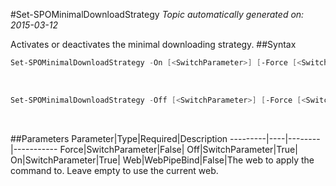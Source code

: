 #Set-SPOMinimalDownloadStrategy
*Topic automatically generated on: 2015-03-12*

Activates or deactivates the minimal downloading strategy.
##Syntax
```powershell
Set-SPOMinimalDownloadStrategy -On [<SwitchParameter>] [-Force [<SwitchParameter>]] [-Web [<WebPipeBind>]]
```
&nbsp;

```powershell
Set-SPOMinimalDownloadStrategy -Off [<SwitchParameter>] [-Force [<SwitchParameter>]] [-Web [<WebPipeBind>]]
```
&nbsp;

##Parameters
Parameter|Type|Required|Description
---------|----|--------|-----------
Force|SwitchParameter|False|
Off|SwitchParameter|True|
On|SwitchParameter|True|
Web|WebPipeBind|False|The web to apply the command to. Leave empty to use the current web.
